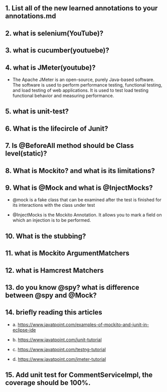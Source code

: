 ## 1.  List all of the new learned annotations to your annotations.md
## 2.  what is selenium(YouTube)?
## 3.  what is cucumber(youtuebe)?
## 4.  what is JMeter(youtube)?
-  The Apache JMeter is an open-source, purely Java-based software. The software is used to perform performance testing, functional testing, and load testing of web applications. It is used to test load testing functional behavior and measuring performance.
## 5.  what is unit-test?
## 6.  What is the lifecircle of Junit?
## 7. Is @BeforeAll method should be Class level(static)?
## 8.  What is Mockito? and what is its limitations?
## 9.  What is @Mock and what is @InjectMocks?
- @mock is a fake class that can be examined after the test is finished for its interactions with the class under test

- @InjectMocks is the Mockito Annotation. It allows you to mark a field on which an injection is to be performed.
## 10. What is the stubbing?
## 11. what is Mockito ArgumentMatchers
## 12. what is Hamcrest Matchers
## 13. do you know @spy? what is difference between @spy and @Mock?
## 14. briefly reading this articles
- a. https://www.javatpoint.com/examples-of-mockito-and-junit-in-eclipse-ide

- b. https://www.javatpoint.com/junit-tutorial

- c.  https://www.javatpoint.com/testng-tutorial

- d.  https://www.javatpoint.com/jmeter-tutorial

## 15. Add unit test for CommentServiceImpl, the coverage should be 100%.
 